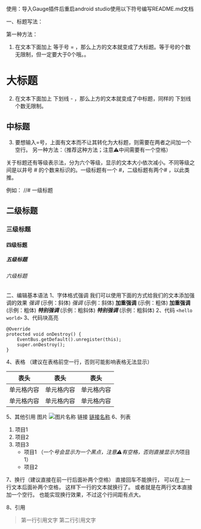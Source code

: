 使用：导入Gauge插件后重启android studio使用以下符号编写README.md文档

一、标题写法：

第一种方法：
1. 在文本下面加上 等于号 = ，那么上方的文本就变成了大标题。等于号的个数无限制，但一定要大于0个哦。。

大标题
==

2. 在文本下面加上 下划线 - ，那么上方的文本就变成了中标题，同样的 下划线个数无限制。

中标题
--

3. 要想输入=号，上面有文本而不让其转化为大标题，则需要在两者之间加一个空行。
   另一种方法：（推荐这种方法；注意⚠️中间需要有一个空格）
   
关于标题还有等级表示法，分为六个等级，显示的文本大小依次减小。不同等级之间是以井号  #  的个数来标识的。一级标题有一个 #，二级标题有两个# ，以此类推。

例如：
//# 一级标题
## 二级标题
### 三级标题
#### 四级标题
##### 五级标题
###### 六级标题
二、编辑基本语法
1、字体格式强调
 我们可以使用下面的方式给我们的文本添加强调的效果
*强调*  (示例：斜体)
 _强调_  (示例：斜体)
**加重强调**  (示例：粗体)
 __加重强调__ (示例：粗体)
***特别强调*** (示例：粗斜体)
___特别强调___  (示例：粗斜体)
2、代码
`<hello world>`
3、代码块高亮
```
@Override
protected void onDestroy() {
    EventBus.getDefault().unregister(this);
    super.onDestroy();
}
```
4、表格 （建议在表格前空一行，否则可能影响表格无法显示）

 表头  | 表头  | 表头
 ---- | ----- | ------
 单元格内容  | 单元格内容 | 单元格内容
 单元格内容  | 单元格内容 | 单元格内容

5、其他引用
图片
![图片名称](https://www.baidu.com/img/bd_logo1.png)
链接
[链接名称](https://www.baidu.com/)
6、列表
1. 项目1
2. 项目2
3. 项目3
   * 项目1 （一个*号会显示为一个黑点，注意⚠️有空格，否则直接显示为*项目1）
   * 项目2

7、换行（建议直接在前一行后面补两个空格）
直接回车不能换行，
可以在上一行文本后面补两个空格，
这样下一行的文本就换行了。
或者就是在两行文本直接加一个空行。
也能实现换行效果，不过这个行间距有点大。

8、引用
> 第一行引用文字
> 第二行引用文字